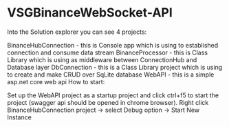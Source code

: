 # VSGBinanceWebSocket-API

Into the Solution explorer you can see 4 projects:

BinanceHubConnection - this is Console app which is using to established connection and consume data stream
BinanceProcessor - this is Class Library which is using as middleware between ConnectionHub and Database layer
DbConnection - this is a Class Library project which is using to create and make CRUD over SqLite database
WebAPI - this is a simple asp.net core web api
How to start:

Set up the WebAPI project as a startup project and click ctrl+f5 to start the project (swagger api should be opened in chrome browser).
Right click BinanceHubConnection project -> select Debug option -> Start New Instance
